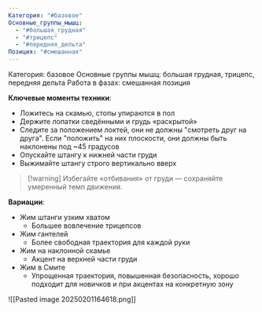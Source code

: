 ```yaml
---
Категория: "#базовое"
Основные_группы_мышц:
  - "#большая_грудная"
  - "#трицепс"
  - "#передняя_дельта"
Позиция: "#смешанная"
---
```



Категория:  базовое
Основные группы мышц: большая грудная, трицепс, передняя дельта
Работа в фазах:  смешанная позиция

**Ключевые моменты техники**:  
- Ложитесь на скамью, стопы упираются в пол  
- Держите лопатки сведёнными и грудь «раскрытой»  
- Следите за положением локтей, они не должны "смотреть друг на друга". Если "положить" на них плоскости, они должны быть наклонены под ~45 градусов
- Опускайте штангу к нижней части груди  
- Выжимайте штангу строго вертикально вверх

> [!warning] Избегайте «отбивания» от груди — сохраняйте умеренный темп движения.

**Вариации**:  
- Жим штанги узким хватом 
	- Большее вовлечение трицепсов  
- Жим гантелей 
	- Более свободная траектория для каждой руки
- Жим на наклонной скамье
	- Акцент на верхней части груди
- Жим в Смите 
	- Упрощенная траектория, повышенная безопасность, хорошо подходит для новичков и при акцентах на конкретную зону

![[Pasted image 20250201164618.png]]